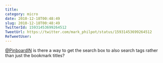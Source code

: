 ```yaml
---
title: 
category: micro
date: 2010-12-18T00:48:49
slug: 2010-12-18T00:48:49
TwitterId: 15931453699264512
TweetUrl: https://twitter.com/mark_philpot/status/15931453699264512
ReTweetUser: 
---
```


[@PinboardIN](https://twitter.com/PinboardIN) is there a way to get the search box to also search tags rather than just the bookmark titles?